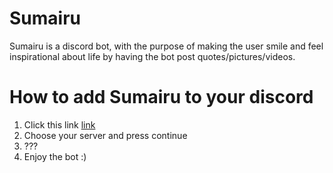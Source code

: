 # Sumairu
Sumairu is a discord bot, with the purpose of making the user smile and feel inspirational about life by having the bot post quotes/pictures/videos.

# How to add Sumairu to your discord
1) Click this link [link](https://discord.com/oauth2/authorize?client_id=510125588359413808&scope=bot&permissions=1276628161)
2) Choose your server and press continue
3) ???
4) Enjoy the bot :)